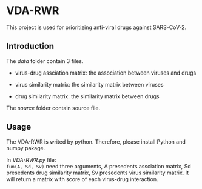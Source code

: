# VDA-RWR
This project is used for prioritizing anti-viral drugs against SARS-CoV-2.

Introduction
---
The _data_ folder contain 3 files.

+ virus-drug assciation matrix: the association between viruses and drugs

+ virus similarity matrix: the similarity matrix between viruses

+ drug similarity matrix: the similarity matrix between drugs

The _source_ folder contain source file.

Usage
---
The VDA-RWR is writed by python. Therefore, please install Python and numpy pakage.  

In _VDA-RWR.py_ file:  
```fun(A, Sd, Sv)``` need three arguments, A presedents assciation matrix, Sd presedents drug similarity matrix, Sv presedents virus similarity matrix. It will return a matrix with score of each virus-drug interaction.
